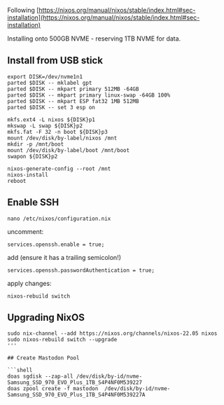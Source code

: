 Following [https://nixos.org/manual/nixos/stable/index.html#sec-installation](https://nixos.org/manual/nixos/stable/index.html#sec-installation)

Installing onto 500GB NVME - reserving 1TB NVME for data.

## Install from USB stick

```shell
export DISK=/dev/nvme1n1
parted $DISK -- mklabel gpt
parted $DISK -- mkpart primary 512MB -64GB
parted $DISK -- mkpart primary linux-swap -64GB 100%
parted $DISK -- mkpart ESP fat32 1MB 512MB
parted $DISK -- set 3 esp on

mkfs.ext4 -L nixos ${DISK}p1
mkswap -L swap ${DISK}p2
mkfs.fat -F 32 -n boot ${DISK}p3
mount /dev/disk/by-label/nixos /mnt
mkdir -p /mnt/boot
mount /dev/disk/by-label/boot /mnt/boot
swapon ${DISK}p2

nixos-generate-config --root /mnt
nixos-install
reboot
```

## Enable SSH

```
nano /etc/nixos/configuration.nix
```

uncomment:

```
services.openssh.enable = true;
```

add (ensure it has a trailing semicolon!)

```
services.openssh.passwordAuthentication = true;
```

apply changes:

```
nixos-rebuild switch
```

## Upgrading NixOS

```shell
sudo nix-channel --add https://nixos.org/channels/nixos-22.05 nixos
sudo nixos-rebuild switch --upgrade
'''

## Create Mastodon Pool

```shell
doas sgdisk --zap-all /dev/disk/by-id/nvme-Samsung_SSD_970_EVO_Plus_1TB_S4P4NF0M539227
doas zpool create -f mastodon  /dev/disk/by-id/nvme-Samsung_SSD_970_EVO_Plus_1TB_S4P4NF0M539227A
```

